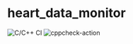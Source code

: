 # heart_data_monitor
![C/C++ CI](https://github.com/99002574/heart_data_monitor/workflows/C/C++%20CI/badge.svg?branch=master)
![cppcheck-action](https://github.com/99002574/heart_data_monitor/workflows/cppcheck-action/badge.svg?branch=master)
